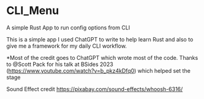 # CLI_Menu
A simple Rust App to run config options from CLI

This is a simple app I used ChatGPT to write to help learn Rust and also to give me a framework for my daily CLI workflow.


*Most of the credit goes to ChatGPT which wrote most of the code. Thanks to @Scott Pack for his talk at BSides 2023 (https://www.youtube.com/watch?v=b_pkz4kDfq0) which helped set the stage


Sound Effect credit https://pixabay.com/sound-effects/whoosh-6316/
